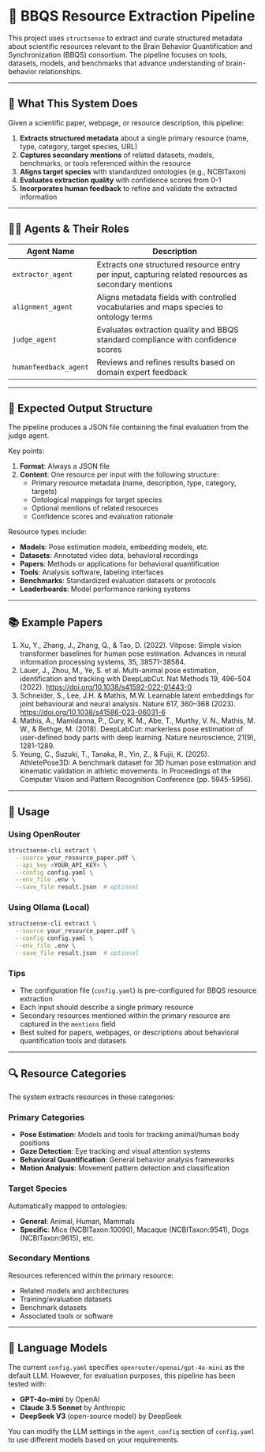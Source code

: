 # 🧠 BBQS Resource Extraction Pipeline

This project uses `structsense` to extract and curate structured metadata about scientific resources relevant to the Brain Behavior Quantification and Synchronization (BBQS) consortium. The pipeline focuses on tools, datasets, models, and benchmarks that advance understanding of brain-behavior relationships.

---

## 🔬 What This System Does

Given a scientific paper, webpage, or resource description, this pipeline:

1. **Extracts structured metadata** about a single primary resource (name, type, category, target species, URL)
2. **Captures secondary mentions** of related datasets, models, benchmarks, or tools referenced within the resource
3. **Aligns target species** with standardized ontologies (e.g., NCBITaxon)
4. **Evaluates extraction quality** with confidence scores from 0-1
5. **Incorporates human feedback** to refine and validate the extracted information

---

## 🧑‍💼 Agents & Their Roles

| Agent Name           | Description |
|----------------------|-------------|
| `extractor_agent`    | Extracts one structured resource entry per input, capturing related resources as secondary mentions |
| `alignment_agent`    | Aligns metadata fields with controlled vocabularies and maps species to ontology terms |
| `judge_agent`        | Evaluates extraction quality and BBQS standard compliance with confidence scores |
| `humanfeedback_agent`| Reviews and refines results based on domain expert feedback |

---

## 📁 Expected Output Structure

The pipeline produces a JSON file containing the final evaluation from the judge agent.

Key points:
1. **Format**: Always a JSON file
2. **Content**: One resource per input with the following structure:
   - Primary resource metadata (name, description, type, category, targets)
   - Ontological mappings for target species
   - Optional mentions of related resources
   - Confidence scores and evaluation rationale

Resource types include:
- **Models**: Pose estimation models, embedding models, etc.
- **Datasets**: Annotated video data, behavioral recordings
- **Papers**: Methods or applications for behavioral quantification
- **Tools**: Analysis software, labeling interfaces
- **Benchmarks**: Standardized evaluation datasets or protocols
- **Leaderboards**: Model performance ranking systems

---

## 📚 Example Papers

1. Xu, Y., Zhang, J., Zhang, Q., & Tao, D. (2022). Vitpose: Simple vision transformer baselines for human pose estimation. Advances in neural information processing systems, 35, 38571-38584.
2. Lauer, J., Zhou, M., Ye, S. et al. Multi-animal pose estimation, identification and tracking with DeepLabCut. Nat Methods 19, 496–504 (2022). https://doi.org/10.1038/s41592-022-01443-0
3. Schneider, S., Lee, J.H. & Mathis, M.W. Learnable latent embeddings for joint behavioural and neural analysis. Nature 617, 360–368 (2023). https://doi.org/10.1038/s41586-023-06031-6
4. Mathis, A., Mamidanna, P., Cury, K. M., Abe, T., Murthy, V. N., Mathis, M. W., & Bethge, M. (2018). DeepLabCut: markerless pose estimation of user-defined body parts with deep learning. Nature neuroscience, 21(9), 1281-1289.
5. Yeung, C., Suzuki, T., Tanaka, R., Yin, Z., & Fujii, K. (2025). AthletePose3D: A benchmark dataset for 3D human pose estimation and kinematic validation in athletic movements. In Proceedings of the Computer Vision and Pattern Recognition Conference (pp. 5945-5956).

---

## 🧪 Usage

### Using OpenRouter
```bash
structsense-cli extract \
  --source your_resource_paper.pdf \
  --api_key <YOUR_API_KEY> \
  --config config.yaml \
  --env_file .env \
  --save_file result.json  # optional
```

### Using Ollama (Local)
```bash
structsense-cli extract \
  --source your_resource_paper.pdf \
  --config config.yaml \
  --env_file .env \
  --save_file result.json  # optional
```

### Tips

- The configuration file (`config.yaml`) is pre-configured for BBQS resource extraction
- Each input should describe a single primary resource
- Secondary resources mentioned within the primary resource are captured in the `mentions` field
- Best suited for papers, webpages, or descriptions about behavioral quantification tools and datasets

---

## 🔍 Resource Categories

The system extracts resources in these categories:

### Primary Categories
- **Pose Estimation**: Models and tools for tracking animal/human body positions
- **Gaze Detection**: Eye tracking and visual attention systems
- **Behavioral Quantification**: General behavior analysis frameworks
- **Motion Analysis**: Movement pattern detection and classification

### Target Species
Automatically mapped to ontologies:
- **General**: Animal, Human, Mammals
- **Specific**: Mice (NCBITaxon:10090), Macaque (NCBITaxon:9541), Dogs (NCBITaxon:9615), etc.

### Secondary Mentions
Resources referenced within the primary resource:
- Related models and architectures
- Training/evaluation datasets
- Benchmark datasets
- Associated tools or software

---

## 🤖 Language Models

The current `config.yaml` specifies `openrouter/openai/gpt-4o-mini` as the default LLM. However, for evaluation purposes, this pipeline has been tested with:

- **GPT-4o-mini** by OpenAI
- **Claude 3.5 Sonnet** by Anthropic
- **DeepSeek V3** (open-source model) by DeepSeek

You can modify the LLM settings in the `agent_config` section of `config.yaml` to use different models based on your requirements.
